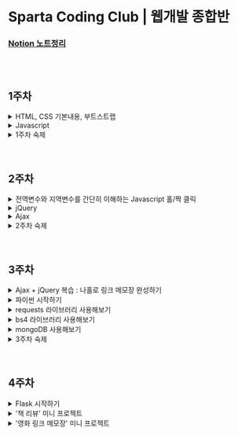 # Sparta Coding Club | 웹개발 종합반

### [Notion 노트정리](https://private-carp-369.notion.site/9a162781ca274d6bb0f8b7daaba3d6d0)

</br>
</br>

## 1주차

<details>
<summary>HTML, CSS 기본내용, 부트스트랩</summary>
  
- HTML, CSS의 기본내용에 대해 배움.

- 구글 웹 폰트를 사용함.

- bootstrap 4.0, 5.0을 간단하게 사용해 봄.
  
</details>

<details>
<summary>Javascript</summary>
  
- 모든 브라우저는 HTML + CSS + Javascript로 구성된다.

- console.log에서 간단히 다뤄봄.

- 변수에 대한 이해.

- 리스트와 딕셔너리에 대한 이해.

  - 리스트와 딕셔너리에 대한 이해를 바탕으로 기본적인 조합을 배움.
  
  - 기본 함수에 대한 이해.
  
    - toUpperCase, split, join.
    
  - if, else, if else, AND, OR 조건에 대한 이해.
  
  - 반복문에 대한 간단한 이해.
  
    - 반복문은 주로 리스트와 함께 쓰이며 리스트 내 딕셔너리를 하나씩 출력하는 방법에 대해 배움.
    
    - 또한 조건문을 응용하여 어느 조건에 해당 값을 출력하는 방법에 대해 배움.

</details>

<details>
<summary>1주차 숙제</summary>
  
  - 기획서를 바탕으로 간단한 HTML을 부트스트랩을 이용하여 만들어보기

    ![Untitled](https://user-images.githubusercontent.com/102138834/191512030-81d515a8-1a93-4810-9897-ab360de90869.png)</br>

- 결과

  ![스크린샷 2022-09-20 19 05 43](https://user-images.githubusercontent.com/102138834/191512236-4941b184-7558-4a00-904d-ac34704d5e49.png)

</details>
</br>
</br>

## 2주차

<details>
  <summary>전역변수와 지역변수를 간단히 이해하는 Javascript 홀/짝 클릭</summary>
</br>
<div>
  
  ```javascript
  function hey(){
    let count = 1;
    if (count % 2 == 0) {
        alert('짝수입니다')
    } else {
        alert ('홀수입니다')
    }
    count += 1;
  }
  ```
  
  ```javascript
  let count = 1;
  function hey(){
    if (count % 2 == 0) {
        alert('짝수입니다')
    } else {
        alert ('홀수입니다')
    }
    count += 1;
  }
  ```
  
</div>
</details>

<details>
<summary>jQuery</summary>
  
  - jQuery에 대한 간단한 이해를 바탕으로 간단히 실습.
  - jQuery는 부트스트랩에서 이미 사용중이므로 부트스트랩을 임포트하면 자동으로 jQuery를 쓸 수 있음.
  - backtick을 이용하여 문자 중간에 Javascript 변수를 삽입하는 방법에 대해 배움.
  - 그 외 text, hide, show, val, css, append를 활용하는 법을 배움.
  - jQuery + Javascript의 조합에 대해 배움.
    </br>
    
    ```javascript
    function q1() {
    // 1. input-q1의 입력값을 가져온다.
    // 2. 만약 입력값이 빈칸이면  alert('빈칸입니다!') 띄우기
    // 3. 빈칸이 아니면 alert(입력값) 띄우기

    let txt = $('#input-q1').val();
    if (txt == '') {
        alert('빈칸입니다.')
    } else {
        alert(txt)
    }

    }

    function q2() {
        // 1. input-q2 값을 가져온다.
        // 2. 만약 가져온 값에 @가 있으면 (includes 이용하기 - 구글링!)
        // 3. info.spartacoding@gmail.com -> gmail 만 추출해서 ( .split('@') 을 이용하자!)
        // 4. alert(도메인 값);으로 띄우기
        // 5. 만약 이메일이 아니면 '이메일이 아닙니다.' 라는 얼럿 띄우기

        let txt = $('#input-q2').val();

        if (txt.includes('@')) {
            let domain = txt.split('@')[1].split('.')[0]
            alert(domain)
        } else {
            alert('이메일주소가 아닙니다.')
        }
    }

    function q3() {
        // 1. input-q3 값을 가져온다. let txt = ... q1, q2에서 했던 걸 참고!
        // 2. 가져온 값을 이용해 names-q3에 붙일 태그를 만든다. (let temp_html = `<li>${txt}</li>`) 요렇게!
        // 3. 만들어둔 temp_html을 names-q3에 붙인다.(jQuery의 $('...').append(temp_html)을 이용하면 굿!)

        let txt = $('#input-q3').val();
        let temp_html = `<li>${txt}</li>`
        $('#names-q3').append(temp_html)
    }

    function q3_remove() {
        // 1. names-q3의 내부 태그를 모두 비운다.(jQuery의 $('....').empty()를 이용하면 굿!)

        $('#names-q3').empty()
    }
    ```

</details>

<details>
<summary>Ajax</summary>

- Json과 GET에 대한 간단한 이해.
- 서울시 미세먼지 API를 활용하여 Ajax 통신을 연습함.
- Ajax + jQuery 조합 연습 - 서울시 미세먼지 API를 활용해 미세먼지 수치가 높은 곳을 구분해주기
  </br>

  ```javascript
  function q1() {
    $("#names-q1").empty();
    $.ajax({
      type: "GET",
      url: "http://openapi.seoul.go.kr:8088/6d4d776b466c656533356a4b4b5872/json/RealtimeCityAir/1/99",
      data: {},
      success: function (response) {
        let rows = response["RealtimeCityAir"]["row"];

        for (let i = 0; i < rows.length; i++) {
          let gu_name = rows[i]["MSRSTE_NM"];
          let gu_mise = rows[i]["IDEX_MVL"];

          let temp_html = ``;
          if (gu_mise > 70) {
            temp_html = `<li class="bad">${gu_name} : ${gu_mise}</li>`;
          } else {
            temp_html = `<li>${gu_name} : ${gu_mise}</li>`;
          }
          $("#names-q1").append(temp_html);
        }
      },
    });
  }
  ```

- Ajax + jQuery 조합을 연습 - 서울시 따릉이 API를 활용해 남은 자전거 갯수가 낮은 곳을 구분해주기
  </br>

  ```javascript
  function q1() {
    $("#names-q1").empty();
    $.ajax({
      type: "GET",
      url: "http://spartacodingclub.shop/sparta_api/seoulbike",
      data: {},
      success: function (response) {
        let rows = response["getStationList"]["row"];

        for (let i = 0; i < rows.length; i++) {
          let name = rows[i]["stationName"];
          let rack = rows[i]["rackTotCnt"];
          let bike = rows[i]["parkingBikeTotCnt"];

          let temp_html = ``;
          if (bike < 5) {
            temp_html = `<tr class="urgent">
                                    <td>${name}</td>
                                    <td>${rack}</td>
                                    <td>${bike}</td>
                                </tr>`;
          } else {
            temp_html = `
                                <tr>
                                    <td>${name}</td>
                                    <td>${rack}</td>
                                    <td>${bike}</td>
                                </tr>`;
          }

          $("#names-q1").append(temp_html);
        }
      },
    });
  }
  ```

- Ajax + jQuery 조합을 연습 - 고양이 사진 API를 활용해 랜덤으로 고양이 사진을 불러오기
  </br>
  ```javascript
  function q1() {
  $.ajax({
      type: "GET",
      url: "https://api.thecatapi.com/v1/images/search",
      data: {},
      success: function (response) {
          let imgurl = response[0]['url']
          $('#img-cat').attr('src', imgurl)
          }
    })
  }
  ```
  </details>

<details>
<summary>2주차 숙제</summary>
  
- 1주차에 완성한 쇼핑몰 HTML에 환율 API를 활용해 원달러 환율을 표시한다.

- 페이지 로딩 후 바로 javascript를 실행하여 변동된 환율이 반영되어 나타나도록 한다.
  
  ![스크린샷 2022-09-21 21 12 16](https://user-images.githubusercontent.com/102138834/191522258-c447d396-da78-478f-8fa7-0147d3b58e6c.png)

  </br>
  
  ```javascript
  $(document).ready(function() {
    get_rate();
  });
  ```
  
  ```javascript
  function get_rate(){
    $.ajax({
        type: "GET",
        url: "http://spartacodingclub.shop/sparta_api/rate",
        data: {},
        success: function (response) {
            let now_rate = response['rate'];
            $('#now-rate').text(now_rate);
        }
    })
  }
  ```
  
  ```html
  <div class="item-desc">
      <h1>양키캔들 미드썸머나잇</h1>
      <p class="blue">원달러 환율 : <span id="now-rate"></span></p>
      <span class="price">가격:26,900원/개</span>
      <p>머스크, 세이지, 마호가니코롱</p>
      <p>넓게 트인 여름밤의 시원한 느낌을 담은 향으로 남성들이 선호하는 멋스러운 향.</p>
  </div>
  ```
  
</details>
</br>
</br>

## 3주차

<details>
<summary>Ajax + jQuery 복습 : 나홀로 링크 메모장 완성하기</summary>
  
  - open API에서 데이터를 불러와서 띄워주기
  - 버튼을 통한 메모장 열고 닫기
    </br>
    
    ```javascript
    $(document).ready(function () {
        $('#cards-box').empty();
        listing();
    });

    function listing() {
        $.ajax({
            type: "GET",
            url: "http://spartacodingclub.shop/post",
            data: {},
            success: function (response) {
                let rows = response['articles']
                for (let i = 0; i < rows.length; i++) {
                    let comment = rows[i]['comment']
                    let desc = rows[i]['desc']
                    let image = rows[i]['image']
                    let title = rows[i]['title']
                    let url = rows[i]['url']

                    let temp_html = `<div class="card">
                                        <img class="card-img-top"
                                            src="${image}">
                                        <div class="card-body">
                                            <a href="${url}" class="card-title">${title}</a>
                                            <p class="card-text">${desc}</p>
                                            <p class="card-text comment">${comment}</p>
                                        </div>
                                    </div>`
                    $('#card-box').append(temp_html)
                }
            }
        })
    }

    function openclose() {
        let status = $('#post-box').css('display');
        if (status == 'block') {
            $('#post-box').hide();
            $('#btn-posting-box').text('포스팅 박스 열기');
        } else {
            $('#post-box').show();
            $('#btn-posting-box').text('포스팅 박스 닫기');
        }
    }
    ```

- 결과

  ![스크린샷 2022-09-22 13 19 58](https://user-images.githubusercontent.com/102138834/193493975-358d0566-e876-46ef-9918-e265882ab075.png)


</details>

<details>
<summary>파이썬 시작하기</summary>
<br>

[점프 투 파이썬](https://wikidocs.net/4319)  
  
<details>
<summary>1. 변수</summary>
  
- 변수
  ```python
  a = 3      # 3을 a에 넣는다
  b = a      # a를 b에 넣는다
  a = a + 1  # a+1을 다시 a에 넣는다

  num1 = a*b # a*b의 값을 num1이라는 변수에 넣는다
  num2 = 99 # 99의 값을 num2이라는 변수에 넣는다
  ```

- 기본연산
  ```python
  >>> 1 + 2
  3
  ```
  ```python
  >>> 3 / 2.4
  1.25

  >>> 3 * 9
  27
  ```
  ```python
  >>> a = 1
  >>> b = 2
  >>> a + b
  3
  ```
  
</details>

<details>
<summary>2. 자료형</summary>
  
- 숫자 & 문자형
  ```python
  name = 'bob' # 변수에는 문자열이 들어갈 수도 있고,
  num = 12 # 숫자가 들어갈 수도 있고,

  is_number = True # True 또는 False -> "Boolean"형이 들어갈 수도 있음.
  ```
  
- 리스트 형 (Javascript의 배열형과 동일)
  ```python
  a_list = []
  a_list.append(1)     # 리스트에 값을 넣는다
  a_list.append([2,3]) # 리스트에 [2,3]이라는 리스트를 다시 넣는다

  # a_list의 값은? [1,[2,3]]
  # a_list[0]의 값은? 1
  # a_list[1]의 값은? [2,3]
  # a_list[1][0]의 값은? 2
  ```
  
- Dictionary 형 (Javascript의 dictionary형과 동일)
  ```python
  a_dict = {}
  a_dict = {'name':'bob','age':21}
  a_dict['height'] = 178

  # a_dict의 값은? {'name':'bob','age':21, 'height':178}
  # a_dict['name']의 값은? 'bob'
  # a_dict['age']의 값은? 21
  # a_dict['height']의 값은? 178
  ```
  
- Dictionary 형과 List형의 조합
  ```python
  people = [{'name':'bob','age':20},{'name':'carry','age':38}]

  # people[0]['name']의 값은? 'bob'
  # people[1]['name']의 값은? 'carry'

  person = {'name':'john','age':7}
  people.append(person)

  # people의 값은? [{'name':'bob','age':20},{'name':'carry','age':38},{'name':'john','age':7}]
  # people[2]['name']의 값은? 'john'
  ```
</details>
  
<details>
<summary>3. 함수</summary>
  
- 함수의 정의 - 이름은 마음대로 정할 수 있음!
  ```python
  # 수학문제에서
  f(x) = 2*x+3
  y = f(2)
  y의 값은? 7

  # 참고: 자바스크립트에서는
  function f(x) {
    return 2*x+3
  }

  # 파이썬에서
  def f(x):
    return 2*x+3

  y = f(2)
  y의 값은? 7
  ```
  
- 함수의 응용
  ```python
  def sum_all(a,b,c):
	return a+b+c

  def mul(a,b):
    return a*b

  result = sum_all(1,2,3) + mul(10,10)

  # result라는 변수의 값은?
  ```
  
</details>
  
<details>
<summary>4. 조건문</summary>
  
- if / else 로 구성!
  ```python
  def oddeven(num):  # oddeven이라는 이름의 함수를 정의한다. num을 변수로 받는다.
	if num % 2 == 0: # num을 2로 나눈 나머지가 0이면
		 return True   # True (참)을 반환한다.
	else:            # 아니면,
		 return False  # False (거짓)을 반환한다.

  result = oddeven(20)
  # result의 값은 무엇일까요?
  ```
  
  ```python
  def is_adult(age):
	if age > 20:
		print('성인입니다')    # 조건이 참이면 성인입니다를 출력
	else:
		print('청소년이에요')  # 조건이 거짓이면 청소년이에요를 출력

  is_adult(30)
  # 무엇이 출력될까요?
  ```
</details>
  
<details>
<summary>5. 반복문</summary>

- 파이썬에서의 반복문은, 리스트의 요소들을 하나씩 꺼내쓰는 형태. 즉, 무조건 리스트와 함께 쓰임.
  ```python
  fruits = ['사과','배','감','귤']

  for fruit in fruits:
  print(fruit)

  # 사과, 배, 감, 귤 하나씩 꺼내어 찍힙니다.
  ```
  
- 응용 : 과일 개수 세기 함수
  ```python
  fruits = ['사과','배','배','감','수박','귤','딸기','사과','배','수박']
  ```
  ```python
  fruits = ['사과','배','배','감','수박','귤','딸기','사과','배','수박']

  count = 0
  for fruit in fruits:
    if fruit == '사과':
      count += 1

  print(count)

  # 사과의 개수를 세어 보여줍니다.
  ```
  ```python
  def count_fruits(target):
	count = 0
	for fruit in fruits:
		if fruit == target:
			count += 1
	return count

  subak_count = count_fruits('수박')
  print(subak_count) #수박의 개수

  gam_count = count_fruits('감')
  print(gam_count) #감의 개수
  ```
  
- 딕셔너리의 다른 예제
  ```python
  people = [{'name': 'bob', 'age': 20}, 
          {'name': 'carry', 'age': 38},
          {'name': 'john', 'age': 7},
          {'name': 'smith', 'age': 17},
          {'name': 'ben', 'age': 27}]
  ```
  
  ```python
  people = [{'name': 'bob', 'age': 20}, 
          {'name': 'carry', 'age': 38},
          {'name': 'john', 'age': 7},
          {'name': 'smith', 'age': 17},
          {'name': 'ben', 'age': 27}]

  # 모든 사람의 이름과 나이를 출력해봅시다.
  for person in people:
      print(person['name'], person['age'])


  # 이번엔, 반복문과 조건문을 응용한 함수를 만들어봅시다.
  # 이름을 받으면, age를 리턴해주는 함수
  def get_age(myname):
      for person in people:
          if person['name'] == myname:
              return person['age']
      return '해당하는 이름이 없습니다'


  print(get_age('bob'))
  print(get_age('kay'))
  ```

</details>

</details>

<details>
<summary>requests 라이브러리 사용해보기</summary>
  
- requests 라이브러리는 HTTP 호출할 때 거의 표준처럼 사용되는 라이브러리.
- requests 라이브러리는 매우 직관적인 API를 제공하는데 어떤 방식(method)의 HTTP 요청을 하느냐에 따라서 해당하는 이름의 함수를 사용하면 됨.  
  - GET 방식 : requests.get()
  - POST 방식 : requests.post()
  - PUT 방식 : requests.put()
  - DELETE 방식 : requests.delete()
  
- open API에서 데이터를 받아서 requests 라이브러리를 통해 필요한 자료를 출력해보자
  - requests 기본 세팅
  ```python
  import requests # requests 라이브러리 설치 필요

  r = requests.get('url')
  rjson = r.json()
  ```
  
- 서울시 미세먼지 API
  ```python
  http://openapi.seoul.go.kr:8088/6d4d776b466c656533356a4b4b5872/json/RealtimeCityAir/1/99
  ```
  
- 미세먼지 70 이상인 곳의 구 이름을 출력
  ```python
  import requests
  
  r = requests.get('http://openapi.seoul.go.kr:8088/6d4d776b466c656533356a4b4b5872/json/RealtimeCityAir/1/99')
  rjson = r.json()
  
  gus = rjson['RealtimeCityAir']['row']
  
  for gu in gus:
    gu_name = gu['MSRSTE_NM']
    gu_mise = gu['IDEX_MVL']
    if (gu_mise > 70) :
        print(gu_name, gu_mise)
  ```
    </br>
</details>

<details>
<summary>bs4 라이브러리 사용해보기</summary>

- 웹 스크래핑에 대한 간단한 이해
  ```python
  # 선택자를 사용하는 방법 (copy selector)
  soup.select('태그명')
  soup.select('.클래스명')
  soup.select('#아이디명')

  soup.select('상위태그명 > 하위태그명 > 하위태그명')
  soup.select('상위태그명.클래스명 > 하위태그명.클래스명')

  # 태그와 속성값으로 찾는 방법
  soup.select('태그명[속성="값"]')

  # 한 개만 가져오고 싶은 경우
  soup.select_one('위와 동일')
  ```

- beautifulsoup wikipidia 기본세팅

  ```python
  #!/usr/bin/env python3
  # Anchor extraction from HTML document
  from bs4 import BeautifulSoup
  from urllib.request import urlopen
  with urlopen('https://en.wikipedia.org/wiki/Main_Page') as response:
      soup = BeautifulSoup(response, 'html.parser')
      for anchor in soup.find_all('a'):
          print(anchor.get('href', '/'))
  ```
  
  - 태그 안의 텍스트를 찍고 싶을 땐 `태그.text`
  
  - 태그 안의 속성을 찍고 싶을 땐 `태그['속성']`
  
- 네이버 영화 크롤링 bs4 기본 세팅

  ```python
  import requests
  from bs4 import BeautifulSoup

  # URL을 읽어서 HTML를 받아오고
  headers = {'User-Agent' : 'Mozilla/5.0 (Windows NT 10.0; Win64; x64)AppleWebKit/537.36 (KHTML, like Gecko) Chrome/73.0.3683.86 Safari/537.36'}
  data = requests.get('',headers=headers)

  # HTML을 BeautifulSoup이라는 라이브러리를 활용해 검색하기 용이한 상태로 만듦
  # soup이라는 변수에 "파싱 용이해진 html"이 담긴 상태가 됨
  soup = BeautifulSoup(data.text, 'html.parser')
  ```
  
- 네이버 영화 평점순 순위, title, 평점 스크래핑
  - 코드
  ```python
  import requests
  from bs4 import BeautifulSoup

  headers = {'User-Agent' : 'Mozilla/5.0 (Windows NT 10.0; Win64; x64)AppleWebKit/537.36 (KHTML, like Gecko) Chrome/73.0.3683.86 Safari/537.36'}
  data = requests.get('https://movie.naver.com/movie/sdb/rank/rmovie.naver?sel=pnt&date=20220926',headers=headers)

  soup = BeautifulSoup(data.text, 'html.parser')

  #old_content > table > tbody > tr:nth-child(2) > td.title > div > a

  trs = soup.select('#old_content > table > tbody > tr')

  for tr in trs:
      a_tag = tr.select_one('td.title > div > a')
      if a_tag is not None:
        
	#old_content > table > tbody > tr:nth-child(2) > td:nth-child(1) > img
        # img 태그의 alt 속성값을 가져오기
	rank = tr.select_one('td:nth-child(1) > img')['alt']

	# a 태그 사이의 텍스트를 가져오기
        title = a_tag.text

        #old_content > table > tbody > tr:nth-child(2) > td.point
				# td 태그 사이의 텍스트를 가져오기
        score = tr.select_one('td.point').text

        print(rank, title, score)
  ```
  - 결과
  ```
  [Running] python -u "/Users/kimhyukjin/Desktop/prac/prac.py"
  01 탑건: 매버릭 9.77
  02 인생은 뷰티풀: 비타돌체 9.74
  03 클라우스 9.71
  04 할머니의 먼 집 9.62
  05 그린 북 9.60
  06 가버나움 9.59
  07 밥정 9.58
  08 베일리 어게인 9.54
  09 원더 9.53
  10 아일라 9.52
  11 디지몬 어드벤처 라스트 에볼루션 : 인연 9.51
  12 극장판 바이올렛 에버가든 9.50
  13 당갈 9.49
  14 먼 훗날 우리 9.48
  15 포드 V 페라리 9.48
  16 명탐정 코난: 할로윈의 신부 9.47
  17 주전장 9.46
  18 쇼생크 탈출 9.46
  19 터미네이터 2:오리지널 9.45
  20 덕구 9.44
  21 클래식 9.44
  22 라이언 일병 구하기 9.43
  23 장민호 드라마 최종회 9.43
  24 나 홀로 집에 9.43
  25 그대, 고맙소 : 김호중 생애 첫 팬미팅 무비 9.43
  26 월-E 9.42
  27 빽 투 더 퓨쳐 9.42
  28 사운드 오브 뮤직 9.42
  29 보헤미안 랩소디 9.42
  30 포레스트 검프 9.41
  31 글래디에이터 9.41
  32 타이타닉 9.41
  33 가나의 혼인잔치: 언약 9.41
  34 위대한 쇼맨 9.41
  35 인생은 아름다워 9.41
  36 살인의 추억 9.40
  37 매트릭스 9.40
  38 헬프 9.40
  39 센과 치히로의 행방불명 9.40
  40 캐스트 어웨이 9.40
  41 토이 스토리 3 9.39
  42 태극권 9.39
  43 씽2게더 9.39
  44 쉰들러 리스트 9.39
  45 헌터 킬러 9.39
  46 히든 피겨스 9.39
  47 반지의 제왕: 왕의 귀환 9.38
  48 어벤져스: 엔드게임 9.38
  49 죽은 시인의 사회 9.38
  50 집으로... 9.38

  [Done] exited with code=0 in 0.273 seconds
  ```
</details>

<details>
<summary>mongoDB 사용해보기</summary>

- insert / find / find / find_one / update / delete `summary`

  ```python
  # insert
  doc = {'name':'bobby','age':21}
  db.users.insert_one(doc)

  # find
  same_ages = list(db.users.find({'age':21},{'_id':False}))

  # find_one
  user = db.users.find_one({'name':'bobby'})

  # update
  db.users.update_one({'name':'bobby'},{'$set':{'age':19}})

  # delete
  db.users.delete_one({'name':'bobby'})
  ```

- 웹 스크래핑 영화 정보 DB에 넣기
  ```python
  import requests
  from bs4 import BeautifulSoup

  from pymongo import MongoClient
  client = MongoClient('localhost', 27017)
  db = client.dbsparta

  headers = {'User-Agent' : 'Mozilla/5.0 (Windows NT 10.0; Win64; x64)AppleWebKit/537.36 (KHTML, like Gecko) Chrome/73.0.3683.86 Safari/537.36'}
  data = requests.get('https://movie.naver.com/movie/sdb/rank/rmovie.naver?sel=pnt&date=20220926',headers=headers)

  soup = BeautifulSoup(data.text, 'html.parser')

  #old_content > table > tbody > tr:nth-child(2) > td.title > div > a

  trs = soup.select('#old_content > table > tbody > tr')

  for tr in trs:
      a_tag = tr.select_one('td.title > div > a')
      if a_tag is not None:
          #old_content > table > tbody > tr:nth-child(2) > td:nth-child(1) > img
          rank = tr.select_one('td:nth-child(1) > img')['alt']
          title = a_tag.text
          #old_content > table > tbody > tr:nth-child(2) > td.point
          score = tr.select_one('td.point').text

          doc = {
              'rank':rank,
              'title':title,
              'score':score
          }

          db.movies.insert_one(doc)
  ```

- 웹 스크래핑한 영화 정보 이용해보기
  - 영화 '매트릭스'의 평점 가져오기 (O)
    ```python
    matrix = db.movies.find_one({'title':'매트릭스'},{'_id':False})
    print(matrix['score'])
    ```
  - 영화 '매트릭스'의 평점과 같은 평점의 영화제목 가져오기 (X)
    ```python
    same_movies = list(db.movies.find({'score':'9.41'},{'_id':False}))

    print(same_movies)
    ```
    - 수정 코드
      ```python
      same_movies = list(db.movies.find({'score':'9.41'},{'_id':False}))
      
      for same in same_movies:
      print(same['title'])
      ```
      
    - 결과
      ```python
      [Running] python -u "/Users/kimhyukjin/Desktop/web_development/3week/db_Quiz.py"
      포레스트 검프
      글래디에이터
      타이타닉
      가나의 혼인잔치: 언약
      위대한 쇼맨
      인생은 아름다워
      매트릭스
      
      [Done] exited with code=0 in 0.612 seconds
      ```
      
    - 위에 `""`으로 표시된 것은 문자 '9.41'이고 아래 `##`으로 표시된 것은 숫자 9.41이다.
    
    - 그래서 score를 바꿀때 앞에 str(0)을 써주거나 '0'으로 써야 하고 물론 작성한 코드도 부족했지만 위 내용처럼 문자와 숫자가 구분되지 않아서 매트릭스만 출력되었던 부분도 이러한 이유가 있는 것 같다.
    
    - 또한 list로 받은 `same_movies`를 for문을 돌려서 title만 뽑아내야 한다.
    
  - 영화 '매트릭스'의 평점을 0으로 바꾸기 (O)
    ```python
    db.movies.update_one({'title':'매트릭스'},{'$set':{'score':'0'}})
    ```
    
</details>

<details>
<summary>3주차 숙제</summary>

- 지니뮤직 사이트에서 순위 / 곡 제목 / 가수 스크래핑하기
  ```
  https://www.genie.co.kr/chart/top200?ditc=D&ymd=20200403&hh=23&rtm=N&pg=1
  ```

- `strip()`함수 사용하기

- python 문자열 인덱싱과 슬라이싱

- 코드
  ```python
  import requests
  from bs4 import BeautifulSoup
  
  from pymongo import MongoClient
  client = MongoClient('localhost', 27017)
  db = client.dbsparta
  
  headers = {'User-Agent' : 'Mozilla/5.0 (Windows NT 10.0; Win64; x64)AppleWebKit/537.36 (KHTML, like Gecko) Chrome/73.0.3683.86 Safari/537.36'}
  data = requests.get('https://www.genie.co.kr/chart/top200?ditc=W&rtm=N',headers=headers)
  
  soup = BeautifulSoup(data.text, 'html.parser')
  
  trs = soup.select('#body-content > div.newest-list > div > table > tbody > tr')
  
  for tr in trs:
      rank = tr.select_one('td.number').text[0:2].strip()
      title = tr.select_one('td.info > a.title.ellipsis').text.strip()
      artist = tr.select_one('td.info > a.artist.ellipsis').text
      print(rank, title, artist)
  ```
- 결과
  ```
  [Running] python -u "/Users/kimhyukjin/Desktop/web_development/3week/3week_homework.py"
  1 After LIKE IVE (아이브)
  2 새삥 (Prod. by ZICO) (Feat. 호미들) 지코 (ZICO)
  3 Shut Down BLACKPINK
  4 Pink Venom BLACKPINK
  5 Attention NewJeans
  6 Hype boy NewJeans
  7 LOVE DIVE IVE (아이브)
  8 그때 그 순간 그대로 (그그그) WSG워너비 (가야G)
  9 FOREVER 1 소녀시대 (GIRLS' GENERATION)
  10 Cookie NewJeans
  11 보고싶었어 WSG워너비 (4FIRE)
  12 LAW (Prod. by Czaer) 비비 (BIBI) & 윤미래
  13 TOMBOY (여자)아이들
  14 Monologue 테이 (Tei)
  15 그라데이션 10CM
  16 사랑인가 봐 멜로망스 (MeloMance)
  17 SNEAKERS ITZY (있지)
  18 나의 X에게 경서
  19 That's Hilarious Charlie Puth
  20 That That (Prod. & Feat. SUGA of BTS) 싸이 (Psy)
  21 내가 아니라도 주호
  22 ELEVEN IVE (아이브)
  23 사랑은 늘 도망가 임영웅
  24 정이라고 하자 (Feat. 10CM) BIG Naughty (서동현)
  25 도깨비불 (Illusion) aespa
  26 내 기쁨은 너가 벤틀리를 끄는 거야 김승민
  27 다정히 내 이름을 부르면 경서예지 & 전건호
  28 POP! 나연 (TWICE)
  29 취중고백 김민석 (멜로망스)
  30 Love story 볼빨간사춘기
  31 해요 (2022) #안녕
  32 LOVE me BE'O (비오)
  33 봄여름가을겨울 (Still Life) BIGBANG (빅뱅)
  34 Stay The Kid LAROI & Justin Bieber
  35 신호등 이무진
  36 FEARLESS LE SSERAFIM (르세라핌)
  37 너의 모든 순간 성시경
  38 strawberry moon 아이유 (IU)
  39 우리들의 블루스 임영웅
  40 새벽에 걸려온 너의 전화는 한동근
  41 MY BAG (여자)아이들
  42 바보에게 바보가 (웹툰 '연애의 발견' X 이석훈) 이석훈
  43 사랑한다고 말해줘 탑현
  44 Loving You Girl (Feat. Hkeem) Peder Elias
  45 Bad Habits Ed Sheeran
  46 듣고 싶을까 MSG워너비 (M.O.M)
  47 밤하늘의 별을 (2020) 경서
  48 Feel My Rhythm Red Velvet (레드벨벳)
  49 Next Level aespa
  50 Talk that Talk TWICE (트와이스)
  
  [Done] exited with code=0 in 0.694 seconds
  ```

</details>
</br>
</br>

## 4주차

<details>
<summary>Flask 시작하기</summary>

- render_template

  - flask 프레임워크의 Jinja2 템플릿엔진을 사용하여 render_template()함수를 이용하여 HTML을 렌더링해보자
  
    ```python
    from flask import Flask, render_template, request, jsonify
    app = Flask(__name__)
    ```
  
- Flask API GET, POST 연습해보기 

  - GET
  
    ```python
    @app.route('/test', methods=['GET'])
    def test_get():
      title_receive = request.args.get('title_give')
      print(title_receive)
      return jsonify({'result':'success', 'msg': '이 요청은 GET!'})
    ```
  
    ```javascript
    $.ajax({
      type: "GET",
      url: "/test?title_give=봄날은간다",
      data: {},
      success: function(response){
         console.log(response)
      }
    })
    ```
  
  - POST
  
    ```python
    @app.route('/test', methods=['POST'])
    def test_post():
      title_receive = request.form['title_give']
      print(title_receive)
      return jsonify({'result':'success', 'msg': '이 요청은 POST!'})
    ```
    
    ```javascript
    $.ajax({
      type: "POST",
      url: "/test",
      data: { title_give:'수리남' },
      success: function(response){
         console.log(response)
      }
    })
    ```
    
</details>

<details>
<summary>'책 리뷰' 미니 프로젝트</summary>

- 들어가기 전

  - Flask를 통해서 개발 순서를 머릿속으로 익히고 배운다.
  
    - 클라이언트와 서버가 잘 연결되어 있는지 확인하기
    
    - 서버 만들기
    
    - 클라이언트 만들기
    
    - 완성 확인하기
    
  - POST, GET 연습을 통해 코드를 익힌다.
  
    - 데이터를 받아서 보내주는 연습과 Json형식으로 GET 리턴하는 연습을 익힌다.
    
  - Ajax와 jQuery의 조합에 대한 사용법을 숙지한다.
  
    - title, author, review의 데이터를 받아서 db에 insert하고
    
    - 모든 데이터를 find, HTML에 append.
  
  <details>
  <summary>index.html</summary>
    <br>
    
	```html
	<!DOCTYPE html>
	<html lang="ko">

	<head>
	<!-- Webpage Title -->
	<title>Flask 책리뷰 연습하기</title>

	<!-- Required meta tags -->
	<meta charset="utf-8">
	<meta name="viewport" content="width=device-width, initial-scale=1, shrink-to-fit=no">

	<!-- Bootstrap CSS -->
	<link rel="stylesheet" href="https://maxcdn.bootstrapcdn.com/bootstrap/4.0.0/css/bootstrap.min.css"
	integrity="sha384-Gn5384xqQ1aoWXA+058RXPxPg6fy4IWvTNh0E263XmFcJlSAwiGgFAW/dAiS6JXm" crossorigin="anonymous">

	<!-- JS -->
	<script src="https://ajax.googleapis.com/ajax/libs/jquery/3.5.1/jquery.min.js"></script>
	<script src="https://cdnjs.cloudflare.com/ajax/libs/popper.js/1.12.9/umd/popper.min.js"
	integrity="sha384-ApNbgh9B+Y1QKtv3Rn7W3mgPxhU9K/ScQsAP7hUibX39j7fakFPskvXusvfa0b4Q"
	crossorigin="anonymous"></script>

	<!-- 구글폰트 -->
	<link href="https://fonts.googleapis.com/css?family=Do+Hyeon&display=swap" rel="stylesheet">

	<script type="text/javascript">

	$(document).ready(function () {
	    showReview();
	});

	// 리뷰 저장하기
	function makeReview() {
	    // #id에 해당하는 .val() value값을 let 변수명으로 받아라
	    let title = $('#title').val()
	    let author = $('#author').val()
	    let review = $('#bookReview').val()

	    // 위에서 받은 변수들을 ajax post로 받은 데이터들을 받아서 서버에 보내줘라.
	    $.ajax({
		type: "POST",
		url: "/review",
		data: { title_give: title, author_give: author, review_give: review },
		success: function (response) {
		    alert(response["msg"]);
		    window.location.reload();
		}
	    })
	}

	// 리뷰 띄워주기
	function showReview() {
	    $.ajax({
		type: "GET",
		url: "/review",
		data: {},
		success: function (response) {
		    // reviews에 서버에서 보낸 all_review를 받아내고
		    let reviews = response['all_reviews']

		    // 반복문을 돌려서 모든 데이터를 변수 지정해서 꺼낸 다음에
		    for (let i = 0; i < reviews.length; i++) {
			let title = reviews[i]['title']
			let author = reviews[i]['author']
			let review = reviews[i]['review']

			// html에 append한다.
			let temp_html = `<tr>
					    <td>${title}</td>
					    <td>${author}</td>
					    <td>${review}</td>
					</tr>`

			$('#reviews-box').append(temp_html)
		    }
		}
	    })
	}
	</script>

	<style type="text/css">
	* {
	    font-family: "Do Hyeon", sans-serif;
	}

	h1,
	h5 {
	    display: inline;
	}

	.wrap {
	    margin: auto;
	    width: 100%;
	}

	.main-image {
	    width: 800px;
	    height: 600px;
	    margin: auto;
	}

	.info {
	    margin: 20px auto 20px auto;
	    width: 500px;
	}

	.review-btn {
	    text-align: center;
	}

	.reviews {
	    margin: 70px auto 70px auto;
	    width: 800px;
	}

	.title {
	    width: 200px;
	}

	.author {
	    width: 100px;
	}

	.review-content {
	    width: 700px;
	}
	</style>
	</head>

	<body>
	<div class="container">
	<div class="main-image">
	    <img src="https://previews.123rf.com/images/maxxyustas/maxxyustas1511/maxxyustas151100002/47858355-education-concept-books-and-textbooks-on-the-bookshelf-3d.jpg"
		class="img-fluid" alt="Responsive image">
	</div>
	<div class="info">
	    <h1>읽은 책에 대해 리뷰를 남겨보자.</h1>
	    <p>내가 읽은 책의 제목과 그 책의 저자, 나의 개인적인 리뷰를 남기는 공간</p>
	    <div class="input-group mb-3">
		<div class="input-group-prepend">
		    <span class="input-group-text">책제목</span>
		</div>
		<input type="text" class="form-control" id="title">
	    </div>
	    <div class="input-group mb-3">
		<div class="input-group-prepend">
		    <span class="input-group-text">저자</span>
		</div>
		<input type="text" class="form-control" id="author">
	    </div>
	    <div class="input-group mb-3">
		<div class="input-group-prepend">
		    <span class="input-group-text">리뷰</span>
		</div>
		<textarea class="form-control" id="bookReview" cols="30" rows="5"
		    placeholder="140자까지 입력할 수 있습니다."></textarea>
	    </div>
	    <div class="review-btn">
		<button onclick="makeReview()" type="button" class="btn btn-primary">리뷰 작성하기</button>
	    </div>
	</div>
	<div class="reviews">
	    <table class="table">
		<thead>
		    <tr>
			<th scope="col" class="title">책 제목</th>
			<th scope="col" class="author">저자</th>
			<th scope="col" class="review-content">리뷰</th>
		    </tr>
		</thead>
		<tbody id="reviews-box">
		</tbody>
	    </table>
	</div>
	</div>
	</body>

	</html>
	```

  </details>
  
  <details>
  <summary>app.py</summary>
    <br>
    
	```python
	from flask import Flask, render_template, jsonify, request
	app = Flask(__name__)


	# mongoDB
	from pymongo import MongoClient
	client = MongoClient('localhost', 27017)
	db = client.bookreview


	## HTML을 주는 부분
	@app.route('/')
	def home():
	    return render_template('index.html')


	## API 역할을 하는 부분
	@app.route('/review', methods=['POST'])
	def write_review():
	    title_receive = request.form['title_give']
	    author_receive = request.form['author_give']
	    review_receive = request.form['review_give']

	    ## 딕셔너리를 하나 만들고
	    doc = {
		'title': title_receive,
		'author': author_receive,
		'review': review_receive
	    }

	    # bookreview collection 으로 insert 해라.
	    db.bookreview.insert_one(doc)

	    return jsonify({'msg': '리뷰를 남겼습니다'})


	@app.route('/review', methods=['GET'])
	def read_reviews():
	    # db bookreview에서 모든 데이터를 find하고 reviews에 담고
	    reviews = list(db.bookreview.find({}, {'_id':False}))

	    # json형식으로 reviews를 all reviews로 return한다.
	    return jsonify({'all_reviews': reviews})


	if __name__ == '__main__':
	    app.run('0.0.0.0', port=5001, debug=True)
	```
  
  </details>
  
  <details>
  <summary>홈페이지 사진</summary>
    <br>
    
    ![스크린샷 2022-10-11 20 58 16](https://user-images.githubusercontent.com/102138834/195085350-6bc16a9d-26a5-4ac2-b6da-6d142f2cb2c2.png)
    
  
  </details>
  
  <details>
  <summary>DB</summary>
    <br>
    
    <img width="596" alt="스크린샷 2022-10-11 20 58 38" src="https://user-images.githubusercontent.com/102138834/195085515-d2d854c5-4ba1-41af-8c5c-cd3fedc83726.png">

  
  </details>

</details>

<details>
<summary>'영화 링크 메모장' 미니 프로젝트</summary>

- 들어가기 전

  - meta tag 스크롤링을 통한 데이터를 DB에 저장하고 이를 활용해 나만의 영화 리뷰 메모장을 만든다
  
  - 

</details>
